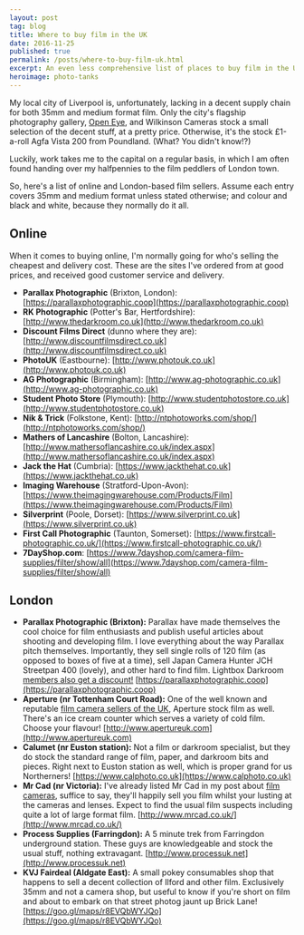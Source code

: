 ```yaml
---
layout: post
tag: blog
title: Where to buy film in the UK
date: 2016-11-25
published: true
permalink: /posts/where-to-buy-film-uk.html
excerpt: An even less comprehensive list of places to buy film in the UK.
heroimage: photo-tanks
---
```


My local city of Liverpool is, unfortunately, lacking in a decent supply chain for both 35mm and medium format film. Only the city's flagship photography gallery, [Open Eye](https://openeye.org.uk), and Wilkinson Cameras stock a small selection of the decent stuff, at a pretty price. Otherwise, it's the stock £1-a-roll Agfa Vista 200 from Poundland. (What? You didn't know!?)

Luckily, work takes me to the capital on a regular basis, in which I am often found handing over my halfpennies to the film peddlers of London town.

So, here's a list of online and London-based film sellers. Assume each entry covers 35mm and medium format unless stated otherwise; and colour and black and white, because they normally do it all.

## Online

When it comes to buying online, I'm normally going for who's selling the cheapest and delivery cost. These are the sites I've ordered from at good prices, and received good customer service and delivery.

* **Parallax Photographic** (Brixton, London): [https://parallaxphotographic.coop](https://parallaxphotographic.coop)
* **RK Photographic** (Potter's Bar, Hertfordshire): [http://www.thedarkroom.co.uk](http://www.thedarkroom.co.uk)
* **Discount Films Direct** (dunno where they are): [http://www.discountfilmsdirect.co.uk](http://www.discountfilmsdirect.co.uk)
* **PhotoUK** (Eastbourne): [http://www.photouk.co.uk](http://www.photouk.co.uk)
* **AG Photographic** (Birmingham): [http://www.ag-photographic.co.uk](http://www.ag-photographic.co.uk)
* **Student Photo Store** (Plymouth): [http://www.studentphotostore.co.uk](http://www.studentphotostore.co.uk)
* **Nik & Trick** (Folkstone, Kent): [http://ntphotoworks.com/shop/](http://ntphotoworks.com/shop/)
* **Mathers of Lancashire** (Bolton, Lancashire): [http://www.mathersoflancashire.co.uk/index.aspx](http://www.mathersoflancashire.co.uk/index.aspx)
* **Jack the Hat** (Cumbria): [https://www.jackthehat.co.uk](https://www.jackthehat.co.uk)
* **Imaging Warehouse** (Stratford-Upon-Avon): [https://www.theimagingwarehouse.com/Products/Film](https://www.theimagingwarehouse.com/Products/Film)
* **Silverprint** (Poole, Dorset): [https://www.silverprint.co.uk](https://www.silverprint.co.uk)
* **First Call Photographic** (Taunton, Somerset): [https://www.firstcall-photographic.co.uk/](https://www.firstcall-photographic.co.uk/)
* **7DayShop.com**: [https://www.7dayshop.com/camera-film-supplies/filter/show/all](https://www.7dayshop.com/camera-film-supplies/filter/show/all)

## London
* **Parallax Photographic (Brixton):** Parallax have made themselves the cool choice for film enthusiasts and publish useful articles about shooting and developing film. I love everything about the way Parallax pitch themselves. Importantly, they sell single rolls of 120 film (as opposed to boxes of five at a time), sell Japan Camera Hunter JCH Streetpan 400 (lovely), and other hard to find film. Lightbox Darkroom [members also get a discount!](/parallax/) [https://parallaxphotographic.coop](https://parallaxphotographic.coop)
* **Aperture (nr Tottenham Court Road):** One of the well known and reputable [film camera sellers of the UK](/posts/where-to-buy-film-cameras-in-the-UK.html), Aperture stock film as well. There's an ice cream counter which serves a variety of cold film. Choose your flavour! [http://www.apertureuk.com](http://www.apertureuk.com)
* **Calumet (nr Euston station):** Not a film or darkroom specialist, but they do stock the standard range of film, paper, and darkroom bits and pieces. Right next to Euston station as well, which is proper grand for us Northerners! [https://www.calphoto.co.uk](https://www.calphoto.co.uk)
* **Mr Cad (nr Victoria):** I've already listed Mr Cad in my post about [film cameras](/posts/where-to-buy-film-cameras-in-the-UK.html), suffice to say, they'll happily sell you film whilst your lusting at the cameras and lenses. Expect to find the usual film suspects including quite a lot of large format film. [http://www.mrcad.co.uk/](http://www.mrcad.co.uk/)
* **Process Supplies (Farringdon):** A 5 minute trek from Farringdon underground station. These guys are knowledgeable and stock the usual stuff, nothing extravagant. [http://www.processuk.net](http://www.processuk.net)
* **KVJ Fairdeal (Aldgate East):** A small pokey consumables shop that happens to sell a decent collection of Ilford and other film. Exclusively 35mm and not a camera shop, but useful to know if you're short on film and about to embark on that street photog jaunt up Brick Lane! [https://goo.gl/maps/r8EVQbWYJQo](https://goo.gl/maps/r8EVQbWYJQo)
